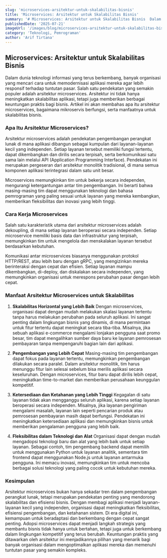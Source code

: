 ```yaml
---
slug: 'microservices-arsitektur-untuk-skalabilitas-bisnis'
title: 'Microservices: Arsitektur untuk Skalabilitas Bisnis'
summary: '# Microservices: Arsitektur untuk Skalabilitas Bisnis  Dalam dunia teknologi informasi yang terus berkembang, banyak organisasi yang mencari cara untu...'
publishedDate: '2025-07-21'
imageUrl: '/images/blog/microservices-arsitektur-untuk-skalabilitas-bisnis.png'
category: 'Teknologi, Pemrograman'
author: 'Arif Tirtana'
---
```


## Microservices: Arsitektur untuk Skalabilitas Bisnis

Dalam dunia teknologi informasi yang terus berkembang, banyak organisasi yang mencari cara untuk memodernisasi aplikasi mereka agar lebih responsif terhadap tuntutan pasar. Salah satu pendekatan yang semakin populer adalah arsitektur microservices. Arsitektur ini tidak hanya meningkatkan skalabilitas aplikasi, tetapi juga memberikan berbagai keuntungan praktis bagi bisnis. Artikel ini akan membahas apa itu arsitektur microservices, bagaimana mikroservis berfungsi, serta manfaatnya untuk skalabilitas bisnis.

### Apa Itu Arsitektur Microservices?

Arsitektur microservices adalah pendekatan pengembangan perangkat lunak di mana aplikasi dibangun sebagai kumpulan dari layanan-layanan kecil yang independen. Setiap layanan tersebut memiliki fungsi tertentu, dapat dikembangkan dan dirilis secara terpisah, serta berkomunikasi satu sama lain melalui API (Application Programming Interface). Pendekatan ini merupakan pergeseran dari arsitektur monolitik tradisional, di mana semua komponen aplikasi terintegrasi dalam satu unit besar.

Microservices memungkinkan tim untuk bekerja secara independen, mengurangi ketergantungan antar tim pengembangan. Ini berarti bahwa masing-masing tim dapat menggunakan teknologi dan bahasa pemrograman yang paling sesuai untuk layanan yang mereka kembangkan, memberikan fleksibilitas dan inovasi yang lebih tinggi.

### Cara Kerja Microservices

Salah satu karakteristik utama dari arsitektur microservices adalah dekoupling, di mana setiap layanan beroperasi secara independen. Setiap microservice memiliki basis data dan infrastruktur yang terpisah, memungkinkan tim untuk mengelola dan menskalakan layanan tersebut berdasarkan kebutuhan.

Komunikasi antar microservices biasanya menggunakan protokol HTTP/REST, atau lebih baru dengan gRPC, yang mengizinkan mereka berinteraksi dengan cepat dan efisien. Setiap layanan mampu dikembangkan, di-deploy, dan diskalakan secara independen, yang memungkinkan organisasi untuk merespons perubahan pasar dengan lebih cepat.

### Manfaat Arsitektur Microservices untuk Skalabilitas

1. **Skalabilitas Horizontal yang Lebih Baik**
   Dengan microservices, organisasi dapat dengan mudah melakukan skalasi layanan tertentu tanpa harus melakukan perubahan pada seluruh aplikasi. Ini sangat penting dalam lingkungan bisnis yang dinamis, di mana permintaan untuk fitur tertentu dapat meningkat secara tiba-tiba. Misalnya, jika sebuah aplikasi e-commerce mengalami lonjakan pengguna saat promo besar, tim dapat mengalihkan sumber daya baru ke layanan pemrosesan pembayaran tanpa mempengaruhi bagian lain dari aplikasi.

2. **Pengembangan yang Lebih Cepat**
   Masing-masing tim pengembangan dapat fokus pada layanan tertentu, memungkinkan pengembangan dilakukan secara paralel. Dalam arsitektur monolitik, tim harus menunggu fitur lain selesai sebelum bisa merilis aplikasi secara keseluruhan. Dengan microservices, fitur baru dapat dirilis lebih cepat, meningkatkan time-to-market dan memberikan perusahaan keunggulan kompetitif.

3. **Ketersediaan dan Ketahanan yang Lebih Tinggi**
   Kegagalan di satu layanan tidak akan mengganggu seluruh aplikasi, karena setiap layanan beroperasi secara independen. Misalnya, jika layanan pengiriman mengalami masalah, layanan lain seperti pencarian produk atau pemrosesan pembayaran masih dapat berfungsi. Pendekatan ini meningkatkan ketersediaan aplikasi dan memungkinkan bisnis untuk memberikan pengalaman pengguna yang lebih baik.

4. **Fleksibilitas dalam Teknologi dan Alat**
   Organisasi dapat dengan mudah mengadopsi teknologi baru dan alat yang lebih baik untuk setiap layanan. Sebagai contoh, tim pengembang backend dapat memilih untuk menggunakan Python untuk layanan analitik, sementara tim frontend dapat menggunakan Node.js untuk layanan antarmuka pengguna. Ini memacu inovasi, memungkinkan tim untuk mencoba berbagai solusi teknologi yang paling cocok untuk kebutuhan mereka.

### Kesimpulan

Arsitektur microservices bukan hanya sekadar tren dalam pengembangan perangkat lunak, tetapi merupakan pendekatan penting yang mendorong skalabilitas dan efisiensi bisnis. Dengan membagi aplikasi menjadi layanan-layanan kecil yang independen, organisasi dapat meningkatkan fleksibilitas, efisiensi pengembangan, dan ketahanan sistem. Di era digital ini, kemampuan untuk beradaptasi dan berkembang dengan cepat sangat penting. Adopsi microservices dapat menjadi langkah strategis yang membantu bisnis tidak hanya untuk bertahan, tetapi juga untuk berkembang dalam lingkungan kompetitif yang terus berubah. Keuntungan praktis yang ditawarkan oleh arsitektur ini menjadikannya pilihan yang menarik bagi banyak organisasi dalam mengoptimalkan aplikasi mereka dan memenuhi tuntutan pasar yang semakin kompleks.
